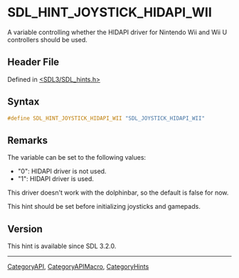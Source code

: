 # SDL_HINT_JOYSTICK_HIDAPI_WII

A variable controlling whether the HIDAPI driver for Nintendo Wii and Wii U controllers should be used.

## Header File

Defined in [<SDL3/SDL_hints.h>](https://github.com/libsdl-org/SDL/blob/main/include/SDL3/SDL_hints.h)

## Syntax

```c
#define SDL_HINT_JOYSTICK_HIDAPI_WII "SDL_JOYSTICK_HIDAPI_WII"
```

## Remarks

The variable can be set to the following values:

- "0": HIDAPI driver is not used.
- "1": HIDAPI driver is used.

This driver doesn't work with the dolphinbar, so the default is false for
now.

This hint should be set before initializing joysticks and gamepads.

## Version

This hint is available since SDL 3.2.0.

----
[CategoryAPI](CategoryAPI), [CategoryAPIMacro](CategoryAPIMacro), [CategoryHints](CategoryHints)

